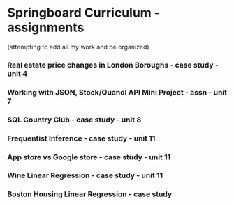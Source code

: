 # Springboard Curriculum - assignments 
(attempting to add all my work and be organized)
### Real estate price changes in London Boroughs - case study - unit 4
### Working with JSON, Stock/Quandl API Mini Project - assn - unit 7
### SQL Country Club - case study - unit 8
### Frequentist Inference - case study - unit 11 
### App store vs Google store - case study - unit 11
### Wine Linear Regression - case study - unit 11
### Boston Housing Linear Regression - case study
